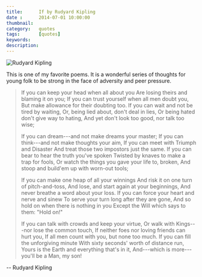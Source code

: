 ```yaml
---
title: 		If by Rudyard Kipling
date : 		2014-07-01 10:00:00
thumbnail:
category:	quotes
tags: 		[quotes]
keywords:
description:
---
```

![Rudyard Kipling](http://upload.wikimedia.org/wikipedia/commons/thumb/9/90/Rudyard_Kipling%2C_by_Elliott_%26_Fry.jpg/225px-Rudyard_Kipling%2C_by_Elliott_%26_Fry.jpg)

This is one of my favorite poems. It is a wonderful
series of thoughts for young folk to be strong in
the face of adversity and peer pressure.

> If you can keep your head when all about you
> Are losing theirs and blaming it on you;
> If you can trust yourself when all men doubt you,
> But make allowance for their doubting too.
> If you can wait and not be tired by waiting,
> Or, being lied about, don't deal in lies,
> Or being hated don't give way to hating,
> And yet don't look too good, nor talk too wise;
>
> If you can dream---and not make dreams your master;
> If you can think---and not make thoughts your aim,
> If you can meet with Triumph and Disaster
> And treat those two impostors just the same.
> If you can bear to hear the truth you've spoken
> Twisted by knaves to make a trap for fools,
> Or watch the things you gave your life to, broken,
> And stoop and build'em up with worn-out tools;
>
> If you can make one heap of all your winnings
> And risk it on one turn of pitch-and-toss,
> And lose, and start again at your beginnings,
> And never breathe a word about your loss.
> If you can force your heart and nerve and sinew
> To serve your turn long after they are gone,
> And so hold on when there is nothing in you
> Except the Will which says to them: "Hold on!"
>
> If you can talk with crowds and keep your virtue,
> Or walk with Kings---nor lose the common touch,
> If neither foes nor loving friends can hurt you,
> If all men count with you, but none too much.
> If you can fill the unforgiving minute
> With sixty seconds' worth of distance run,
> Yours is the Earth and everything that's in it,
> And---which is more---you'll be a Man, my son!

-- Rudyard Kipling
